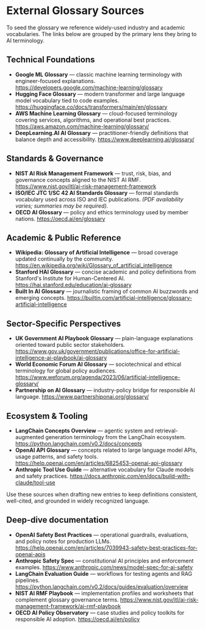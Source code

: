 # External Glossary Sources

To seed the glossary we reference widely-used industry and academic vocabularies. The links below are grouped by the primary lens they bring to AI terminology.

## Technical Foundations
- **Google ML Glossary** — classic machine learning terminology with engineer-focused explanations. <https://developers.google.com/machine-learning/glossary>
- **Hugging Face Glossary** — modern transformer and large language model vocabulary tied to code examples. <https://huggingface.co/docs/transformers/main/en/glossary>
- **AWS Machine Learning Glossary** — cloud-focused terminology covering services, algorithms, and operational best practices. <https://aws.amazon.com/machine-learning/glossary/>
- **DeepLearning.AI AI Glossary** — practitioner-friendly definitions that balance depth and accessibility. <https://www.deeplearning.ai/glossary/>

## Standards & Governance
- **NIST AI Risk Management Framework** — trust, risk, bias, and governance concepts aligned to the NIST AI RMF. <https://www.nist.gov/itl/ai-risk-management-framework>
- **ISO/IEC JTC 1/SC 42 AI Standards Glossary** — formal standards vocabulary used across ISO and IEC publications. *(PDF availability varies; summaries may be required).*
- **OECD AI Glossary** — policy and ethics terminology used by member nations. <https://oecd.ai/en/glossary>

## Academic & Public Reference
- **Wikipedia: Glossary of Artificial Intelligence** — broad coverage updated continually by the community. <https://en.wikipedia.org/wiki/Glossary_of_artificial_intelligence>
- **Stanford HAI Glossary** — concise academic and policy definitions from Stanford's Institute for Human-Centered AI. <https://hai.stanford.edu/education/ai-glossary>
- **Built In AI Glossary** — journalistic framing of common AI buzzwords and emerging concepts. <https://builtin.com/artificial-intelligence/glossary-artificial-intelligence>

## Sector-Specific Perspectives
- **UK Government AI Playbook Glossary** — plain-language explanations oriented toward public sector stakeholders. <https://www.gov.uk/government/publications/office-for-artificial-intelligence-ai-playbook/ai-glossary>
- **World Economic Forum AI Glossary** — sociotechnical and ethical terminology for global policy audiences. <https://www.weforum.org/agenda/2023/06/artificial-intelligence-glossary/>
- **Partnership on AI Glossary** — industry-policy bridge for responsible AI language. <https://www.partnershiponai.org/glossary/>

## Ecosystem & Tooling
- **LangChain Concepts Overview** — agentic system and retrieval-augmented generation terminology from the LangChain ecosystem. <https://python.langchain.com/v0.2/docs/concepts>
- **OpenAI API Glossary** — concepts related to large language model APIs, usage patterns, and safety tools. <https://help.openai.com/en/articles/6825453-openai-api-glossary>
- **Anthropic Tool Use Guide** — alternative vocabulary for Claude models and safety practices. <https://docs.anthropic.com/en/docs/build-with-claude/tool-use>

Use these sources when drafting new entries to keep definitions consistent, well-cited, and grounded in widely recognized language.

## Deep-dive documentation
- **OpenAI Safety Best Practices** — operational guardrails, evaluations, and policy notes for production LLMs. <https://help.openai.com/en/articles/7039943-safety-best-practices-for-openai-apis>
- **Anthropic Safety Spec** — constitutional AI principles and enforcement examples. <https://www.anthropic.com/news/model-spec-for-ai-safety>
- **LangChain Evaluation Guide** — workflows for testing agents and RAG pipelines. <https://python.langchain.com/v0.2/docs/guides/evaluation/overview>
- **NIST AI RMF Playbook** — implementation profiles and worksheets that complement glossary governance terms. <https://www.nist.gov/itl/ai-risk-management-framework/ai-rmf-playbook>
- **OECD AI Policy Observatory** — case studies and policy toolkits for responsible AI adoption. <https://oecd.ai/en/policy>
